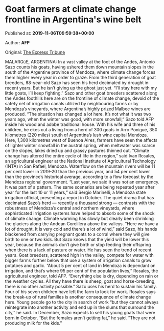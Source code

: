 
# Goat farmers at climate change frontline in Argentina's wine belt

Published at: **2019-11-06T09:59:38+00:00**

Author: **AFP**

Original: [The Express Tribune](https://tribune.com.pk/story/2094510/3-goat-farmers-climate-change-frontline-argentinas-wine-belt/)

MALARGüE, ARGENTINA: In a vast valley at the foot of the Andes, Antonio Sazo counts his goats, having ushered them down mountain slopes in the south of the Argentine province of Mendoza, where climate change forces them higher every year in order to graze.
From the third generation of goat breeders, 68-year-old Sazo has seen his herd decimated by drought in recent years. But he isn’t giving up the ghost just yet. “I’ll stay here with my little goats, I’ll keep fighting.”
Sazo and other goat breeders scattered along the Andes foothills here are on the frontline of climate change, devoid of the safety net of irrigation canals utilized by neighbouring farms or by Mendoza’s vineyards, where Argentina’s highly prized Malbec wines are produced.
“The situation has changed a lot here. It’s not what it was two years ago, when the winter was good, with more snowfall,” Sazo told AFP inside his wood and adobe traditional house.
With his wife and three of his children, he ekes out a living from a herd of 300 goats in Arro Ponigue, 350 kilometres (220 miles) south of Argentina’s lush wine capital Mendoza.
Here, 1,300 kilometres west of Buenoa Aires, farmers have seen the affects of lighter winter snowfall in the austral spring, when meltwater was scarce on the slopes, lakes dried up and grassy pastures thinned out.
“Climate change has altered the entire cycle of life in the region,” said Ivan Rosales, an agricultural engineer at the National Institute of Agricultural Technology (INTA) in San Rafael, Mendoza.
Waterflow on the mountain rivers will be 11 per cent lower in 2019-20 than the previous year, and 54 per cent lower than the province’s historical average, according to a flow forecast by the Mendoza regional government.
“Last year, we said it was not an emergency. It was part of a pattern. The same scenarios are being repeated year after year for the last 10 or 11 years,” said Sergio Marinelli, a Mendoza state irrigation official, presenting a report in October.
The quiet drama that has decimated Sazo’s herd — recently a thousand strong — contrasts with the robustness of Mendoza’s central and northern vineyards, where sophisticated irrigation systems have helped to absorb some of the shock of climate change.
Climate warming has slowly but clearly been shrinking the glaciers along the Andean Cordillera above the valleys.
“Here we have a lot of drought. It is very cold and there’s a lot of wind,” said Sazo, his hands blackened from carrying pregnant goats to a corral where they will give birth to one or two kids.
But Sazo knows that the yield will be lower this year, because the animals don’t give birth or stop feeding their offspring when there is a lack of pasture or water. He has seen the trend of recent years.
Goat breeders, scattered high in the valley, compete for water with bigger farms further below that use a system of irrigation canals to grow potatoes and garlic.
“About 5 per cent of land in Mendoza is dependant on irrigation, and that’s where 95 per cent of the population lives,” Rosales, the agricultural engineer, told AFP.
“Everything else is dry, depending on rain or the weather cycles. All they have there is sheep, goat and horse-breeding, there is no other activity possible.”
Sazo uses his herd to sustain his family. Four of his seven children have left the farm to look for work.
Rosales says the break-up of rural families is another consequence of climate change here.
Young people go to the city in search of work “but they cannot always reintegrate into another activity and end up in the slums that surround the city,” he said.
In December, Sazo expects to sell his young goats that were born in October.
“But the females aren’t getting fat,” he said. “They are not producing milk for the kids.”
